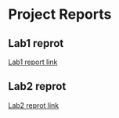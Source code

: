 # Project Reports

## Lab1 reprot

[Lab1 report link](https://docs.google.com/document/d/1_f6-a7_dvbZGuCmkCcfMoEaYX1UOLBgAA6iZxgjikYw/edit?usp=drive_link)

## Lab2 reprot

[Lab2 reprot link](https://docs.google.com/document/d/1nZjjCPRihKqUdi_UjsAJ3hEwFAwgvp4jRYibW1dqxX8/edit?usp=drive_link)
